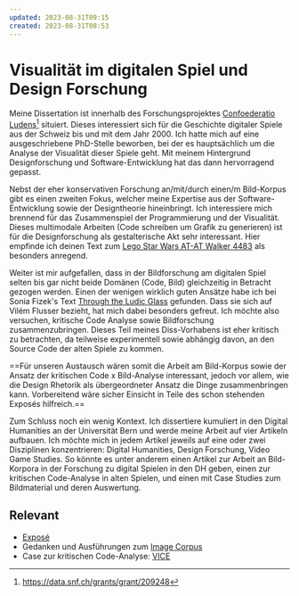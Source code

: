 ```yaml
---
updated: 2023-08-31T09:15
created: 2023-08-31T08:53
---
```

# Visualität im digitalen Spiel und Design Forschung
Meine Dissertation ist innerhalb des Forschungsprojektes [Confoederatio Ludens](https://chludens.ch/)[^1] situiert. Dieses interessiert sich für die Geschichte digitaler Spiele aus der Schweiz bis und mit dem Jahr 2000. Ich hatte mich auf eine ausgeschriebene PhD-Stelle beworben, bei der es hauptsächlich um die Analyse der Visualität dieser Spiele geht. Mit meinem Hintergrund Designforschung und Software-Entwicklung hat das dann hervorragend gepasst.

Nebst der eher konservativen Forschung an/mit/durch einen/m Bild-Korpus gibt es einen zweiten Fokus, welcher meine Expertise aus der Software-Entwicklung sowie der Designtheorie hineinbringt. Ich interessiere mich brennend für das Zusammenspiel der Programmierung und der Visualität. Dieses multimodale Arbeiten (Code schreiben um Grafik zu generieren) ist für die Designforschung als gestalterische Akt sehr interessant. Hier empfinde ich deinen Text zum [Lego Star Wars AT-AT Walker 4483](literature/scheuermannRhetorischeDesignanalyseUnd2017.md) als besonders anregend.

Weiter ist mir aufgefallen, dass in der Bildforschung am digitalen Spiel selten bis gar nicht beide Domänen (Code, Bild) gleichzeitig in Betracht gezogen werden. Einen der wenigen wirklich guten Ansätze habe ich bei Sonia Fizek's Text [Through the Ludic Glass](literature/fizekLudicGlassMaking2022.md) gefunden. Dass sie sich auf Vilém Flusser bezieht, hat mich dabei besonders gefreut. Ich möchte also versuchen, kritische Code Analyse sowie Bildforschung zusammenzubringen. Dieses Teil meines Diss-Vorhabens ist eher kritisch zu betrachten, da teilweise experimentell sowie abhängig davon, an den Source Code der alten Spiele zu kommen.

==Für unseren Austausch wären somit die Arbeit am Bild-Korpus sowie der Ansatz der kritischen Code x Bild-Analyse interessant, jedoch vor allem, wie die Design Rhetorik als übergeordneter Ansatz die Dinge zusammenbringen kann. Vorbereitend wäre sicher Einsicht in Teile des schon stehenden Exposés hilfreich.==

Zum Schluss noch ein wenig Kontext. Ich dissertiere kumuliert in den Digital Humanities an der Universität Bern und werde meine Arbeit auf vier Artikeln aufbauen. Ich möchte mich in jedem Artikel jeweils auf eine oder zwei Disziplinen konzentrieren: Digital Humanities, Design Forschung, Video Game Studies. So könnte es unter anderem einen Artikel zur Arbeit an Bild-Korpora in der Forschung zu digital Spielen in den DH geben, einen zur kritischen Code-Analyse in alten Spielen, und einen mit Case Studies zum Bildmaterial und deren Auswertung.

## Relevant
- [Exposé](output/expose-v2.md)
- Gedanken und Ausführungen zum [Image Corpus](notes/Image%20Corpus.md)
- Case zur kritischen Code-Analyse: [VICE](notes/VICE.md)

[^1]: https://data.snf.ch/grants/grant/209248